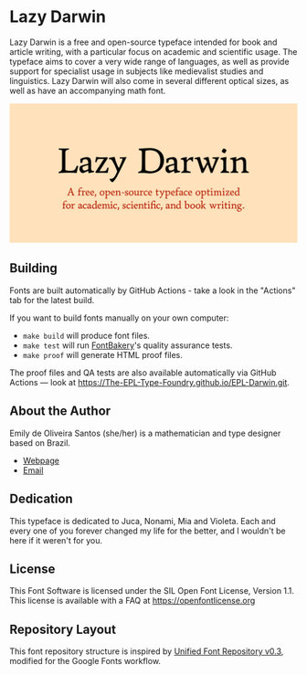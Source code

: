 # Lazy Darwin

Lazy Darwin is a free and open-source ty­pe­fa­ce intended for book and article writing, with a particular focus on aca­de­mic and scientific usage. The typeface aims to cover a very wide range of languages, as well as provide support for specialist usage in subjects like medievalist studies and linguistics. Lazy Darwin will also come in several different optical sizes, as well as have an accompanying math font.

![Sample Image](documentation/logo.png)

## Building

Fonts are built automatically by GitHub Actions - take a look in the "Actions" tab for the latest build.

If you want to build fonts manually on your own computer:

* `make build` will produce font files.
* `make test` will run [FontBakery](https://github.com/googlefonts/fontbakery)'s quality assurance tests.
* `make proof` will generate HTML proof files.

The proof files and QA tests are also available automatically via GitHub Actions — look at https://The-EPL-Type-Foundry.github.io/EPL-Darwin.git.

## About the Author

Emily de Oliveira Santos (she/her) is a mathematician and type designer based on Brazil.
- [Webpage](https://topological-modular-forms.github.io/)
- [Email](mailto:emily.de.oliveira.santos.tmf@gmail.com)

## Dedication
This typeface is dedicated to Juca, Nonami, Mia and Violeta. Each and every one of you forever changed my life for the better, and I wouldn't be here if it weren't for you.

## License

This Font Software is licensed under the SIL Open Font License, Version 1.1.
This license is available with a FAQ at https://openfontlicense.org

## Repository Layout

This font repository structure is inspired by [Unified Font Repository v0.3](https://github.com/unified-font-repository/Unified-Font-Repository), modified for the Google Fonts workflow.
